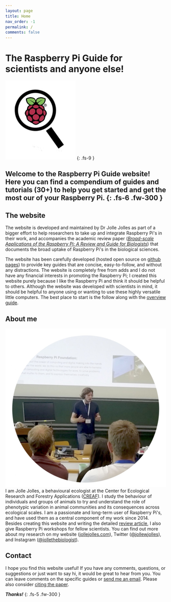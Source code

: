 ```yaml
---
layout: page
title: Home
nav_order: -1
permalink: /
comments: false
---
```

# The Raspberry Pi Guide for scientists and anyone else!
[![Raspberry Pi Logo](/assets/images/raspberrypi-guide-logonotext.jpg?style=titleimgright)](http://raspberrypi.org)
{: .fs-9 }

Welcome to the Raspberry Pi Guide website! Here you can find a compendium of guides and tutorials (30+) to help you get started and get the most our of your Raspberry Pi.
{: .fs-6 .fw-300 }
---

## The website
The website is developed and maintained by Dr Jolle Jolles as part of a bigger effort to help researchers to take up and integrate Raspberry Pi's in their work, and accompanies the academic review paper ([*Broad-scale Applications of the Raspberry Pi: A Review and Guide for Biologists*](the-paper)) that documents the broad uptake of Raspberry Pi's in the biological sciences.

The website has been carefully developed (hosted open source on [github pages](https://github.com/raspberrypi-guide/raspberrypi-guide.github.io)) to provide key guides that are concise, easy-to-follow, and without any distractions. The website is completely free from adds and I do not have any financial interests in promoting the Raspberry Pi; I created this website purely because I like the Raspberry Pi and think it should be helpful to others. Although the website was developed with scientists in mind, it should be helpful to anyone using or wanting to use these highly versatile little computers. The best place to start is the follow along with the [overview guide](/overview-guide).

## About me
[![Jolle workshop](/assets/images/jolle-raspberrypi-workshop.jpg?style=smallimgright)](/assets/images/jolle-raspberrypi-workshop.jpg) I am Jolle Jolles, a behavioural ecologist at the Center for Ecological Research and Forestry Applications ([CREAF](http://creaf.cat)). I study the behaviour of individuals and groups of animals to try and understand the role of phenotypic variation in animal communities and its consequences across ecological scales. I am a passionate and long-term user of Raspberry Pi's, and have used them as a central component of my work since 2014. Besides creating this website and writing the detailed [review article](http://), I also give Raspberry Pi workshops for fellow scientists. You can find out more about my research on my website ([jollejolles.com](http://jollejolles.com)), Twitter ([@jollewjolles](http://twitter.com/jollewjolles)), and Instagram ([@jollethebiologist](http://instagram.com/jollethebiologist)).

## Contact
I hope you find this website useful! If you have any comments, questions, or suggestions or just want to say hi, it would be great to hear from you. You can leave comments on the specific guides or [send me an email](mailto:j.w.jolles@gmail.com). Please also consider [citing the paper](the-paper).

<strong>*Thanks!*</strong>
{: .fs-5 .fw-300 }
